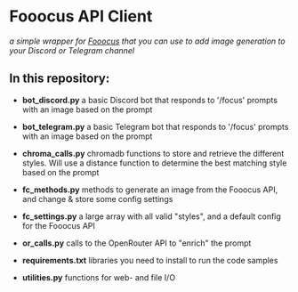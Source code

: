 # Fooocus API Client
_a simple wrapper for [Fooocus](https://github.com/lllyasviel/Fooocus) that you can use to add image generation to your Discord or Telegram channel_

## In this repository:

- **bot_discord.py** a basic Discord bot that responds to '/focus' prompts with an image based on the prompt

- **bot_telegram.py** a basic Telegram bot that responds to '/focus' prompts with an image based on the prompt

- **chroma_calls.py** chromadb functions to store and retrieve the different styles.
  Will use a distance function to determine the best matching style based on the prompt

- **fc_methods.py** methods to generate an image from the Fooocus API,
  and change & store some config settings

- **fc_settings.py** a large array with all valid "styles",
  and a default config for the Fooocus API

- **or_calls.py** calls to the OpenRouter API to "enrich" the prompt

- **requirements.txt** libraries you need to install to run the code samples

- **utilities.py** functions for web- and file I/O
